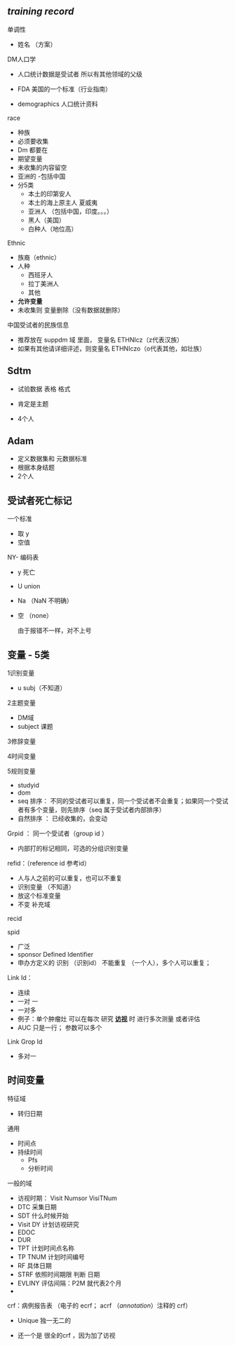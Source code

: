 ## *training record* 





单调性

- 姓名 （方案）



DM人口学 

- 人口统计数据是受试者 所以有其他领域的父级

- FDA  美国的一个标准（行业指南）
- demographics  人口统计资料





race

- 种族 
- 必须要收集 
- Dm 都要在
- 期望变量       
- 未收集的内容留空
- 亚洲的 -包括中国
- 分5类
  - 本土的印第安人
  - 本土的海上原主人 夏威夷
  - 亚洲人 （包括中国，印度。。。）
  - 黑人（美国）
  - 白种人（地位高）



Ethnic 

- 族裔（ethnic）
- 人种
  - 西班牙人
  - 拉丁美洲人
  - 其他
- **允许变量**
- 未收集则 变量删除（没有数据就删除）

中国受试者的民族信息

- 推荐放在 suppdm 域 里面， 变量名 ETHNIcz（z代表汉族）
- 如果有其他请详细评述，则变量名  ETHNIczo（o代表其他，如壮族）





## Sdtm

- 试验数据 表格 格式

- 肯定是主题

- 4个人

  



## Adam

- 定义数据集和 元数据标准
- 根据本身结题  
- 2个人



## 受试者死亡标记

一个标准

- 取 y
- 空值



NY- 编码表

- y 死亡

- U union

- Na （NaN 不明确）

- 空 （none）

  由于报错不一样，对不上号

  

## 变量 - 5类

1识别变量  

- u subj（不知道）

2主题变量

- DM域
-  subject 课题

3修辞变量

4时间变量

5规则变量



- studyid
- dom 
- seq 排序： 不同的受试者可以重复，同一个受试者不会重复；如果同一个受试者有多个变量，则先排序（seq 属于受试者内部排序）
-  自然排序 ： 已经收集的，会变动



Grpid ： 同一个受试者（group id ）

- 内部打的标记相同，可选的分组识别变量

refid：（reference id 参考id）

- 人与人之前的可以重复，也可以不重复
- 识别变量 （不知道） 
- 放这个标准变量 
- 不变 补充域

recid

spid

- 广泛
- sponsor  Defined Identifier
- 申办方定义的 识别 （识别id） 不能重复 （一个人），多个人可以重复；

Link Id：

- 连续
- 一对 一
- 一对多 
- 例子：单个肿瘤灶 可以在每次 研究 **<u>访视</u>** 时 进行多次测量 或者评估
- AUC 只是一行； 参数可以多个



Link Grop Id 

- 多对一



## 时间变量

特征域 

- 转归日期

通用

- 时间点
- 持续时间
  - Pfs
  - 分析时间





一般的域

- 访视时期： Visit Numsor  VisiTNum
- DTC 采集日期
- SDT 什么时候开始
- Visit DY 计划访视研究
- EDOC
- DUR
- TPT 计划时间点名称
- TP TNUM 计划时间编号
- RF 具体日期
- STRF 依照时间期限 判断 日期
- EVLINY 评估间隔：P2M 就代表2个月
- 





crf：病例报告表 （电子的 ecrf； acrf （*annotation*）注释的 crf）

-  Unique 独一无二的

- 还一个是 很全的crf ，因为加了访视

  